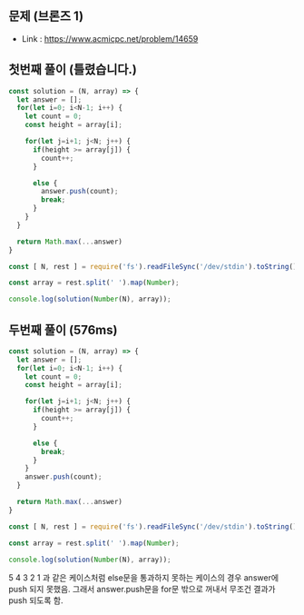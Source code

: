 ## 문제 (브론즈 1)  

- Link : https://www.acmicpc.net/problem/14659


## 첫번째 풀이 (틀렸습니다.)         

```javascript
const solution = (N, array) => {
  let answer = [];
  for(let i=0; i<N-1; i++) {
    let count = 0;
    const height = array[i];

    for(let j=i+1; j<N; j++) {
      if(height >= array[j]) {
        count++;
      }

      else {
        answer.push(count);
        break;
      }
    }
  }

  return Math.max(...answer)
}

const [ N, rest ] = require('fs').readFileSync('/dev/stdin').toString().trim().split('\n');

const array = rest.split(' ').map(Number);

console.log(solution(Number(N), array));
```

## 두번째 풀이 (576ms)

```javascript
const solution = (N, array) => {
  let answer = [];
  for(let i=0; i<N-1; i++) {
    let count = 0;
    const height = array[i];

    for(let j=i+1; j<N; j++) {
      if(height >= array[j]) {
        count++;
      }

      else {
        break;
      }
    }
    answer.push(count);
  }

  return Math.max(...answer)
}

const [ N, rest ] = require('fs').readFileSync('/dev/stdin').toString().trim().split('\n');

const array = rest.split(' ').map(Number);

console.log(solution(Number(N), array));
```

5 4 3 2 1 과 같은 케이스처럼 else문을 통과하지 못하는 케이스의 경우 answer에 push 되지 못했음. 그래서 answer.push문을 for문 밖으로 꺼내서 무조건 결과가 push 되도록 함.

